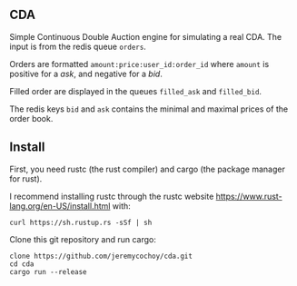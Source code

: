 CDA
---

Simple Continuous Double Auction engine for simulating
a real CDA.
The input is from the redis queue `orders`.

Orders are formatted `amount:price:user_id:order_id`
where `amount` is positive for a _ask_, and negative for a _bid_.

Filled order are displayed in the queues `filled_ask` and `filled_bid`.

The redis keys `bid` and `ask` contains the minimal and maximal prices
of the order book.

Install
--------------

First, you need rustc (the rust compiler) and
cargo (the package manager for rust).

I recommend installing rustc through the rustc website https://www.rust-lang.org/en-US/install.html with:
```
curl https://sh.rustup.rs -sSf | sh
```

Clone this git repository and run cargo:
```
clone https://github.com/jeremycochoy/cda.git
cd cda
cargo run --release
```
